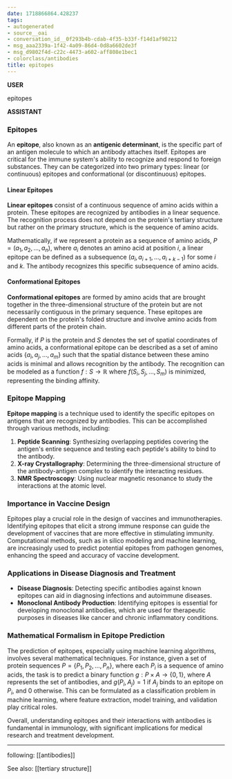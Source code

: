 ```yaml
---
date: 1718866864.428237
tags:
- autogenerated
- source__oai
- conversation_id__0f293b4b-cdab-4f35-b33f-f14d1af98212
- msg_aaa2339a-1f42-4a09-86d4-0d8a6602de3f
- msg_d9802f4d-c22c-4473-a602-aff808e1bec1
- colorclass/antibodies
title: epitopes
---
```


**USER**

epitopes


**ASSISTANT**

### Epitopes

An **epitope**, also known as an **antigenic determinant**, is the specific part of an antigen molecule to which an antibody attaches itself. Epitopes are critical for the immune system's ability to recognize and respond to foreign substances. They can be categorized into two primary types: linear (or continuous) epitopes and conformational (or discontinuous) epitopes.

#### Linear Epitopes

**Linear epitopes** consist of a continuous sequence of amino acids within a protein. These epitopes are recognized by antibodies in a linear sequence. The recognition process does not depend on the protein's tertiary structure but rather on the primary structure, which is the sequence of amino acids.

Mathematically, if we represent a protein as a sequence of amino acids, $P = (a_1, a_2, \ldots, a_n)$, where $a_i$ denotes an amino acid at position $i$, a linear epitope can be defined as a subsequence $(a_i, a_{i+1}, \ldots, a_{i+k-1})$ for some $i$ and $k$. The antibody recognizes this specific subsequence of amino acids.

#### Conformational Epitopes

**Conformational epitopes** are formed by amino acids that are brought together in the three-dimensional structure of the protein but are not necessarily contiguous in the primary sequence. These epitopes are dependent on the protein's folded structure and involve amino acids from different parts of the protein chain.

Formally, if $P$ is the protein and $S$ denotes the set of spatial coordinates of amino acids, a conformational epitope can be described as a set of amino acids $\{a_i, a_j, \ldots, a_m\}$ such that the spatial distance between these amino acids is minimal and allows recognition by the antibody. The recognition can be modeled as a function $f: S \to \mathbb{R}$ where $f(S_i, S_j, \ldots, S_m)$ is minimized, representing the binding affinity.

### Epitope Mapping

**Epitope mapping** is a technique used to identify the specific epitopes on antigens that are recognized by antibodies. This can be accomplished through various methods, including:

1. **Peptide Scanning**: Synthesizing overlapping peptides covering the antigen's entire sequence and testing each peptide's ability to bind to the antibody.
2. **X-ray Crystallography**: Determining the three-dimensional structure of the antibody-antigen complex to identify the interacting residues.
3. **NMR Spectroscopy**: Using nuclear magnetic resonance to study the interactions at the atomic level.

### Importance in Vaccine Design

Epitopes play a crucial role in the design of vaccines and immunotherapies. Identifying epitopes that elicit a strong immune response can guide the development of vaccines that are more effective in stimulating immunity. Computational methods, such as in silico modeling and machine learning, are increasingly used to predict potential epitopes from pathogen genomes, enhancing the speed and accuracy of vaccine development.

### Applications in Disease Diagnosis and Treatment

- **Disease Diagnosis**: Detecting specific antibodies against known epitopes can aid in diagnosing infections and autoimmune diseases.
- **Monoclonal Antibody Production**: Identifying epitopes is essential for developing monoclonal antibodies, which are used for therapeutic purposes in diseases like cancer and chronic inflammatory conditions.

### Mathematical Formalism in Epitope Prediction

The prediction of epitopes, especially using machine learning algorithms, involves several mathematical techniques. For instance, given a set of protein sequences $P = \{P_1, P_2, \ldots, P_n\}$, where each $P_i$ is a sequence of amino acids, the task is to predict a binary function $g: P \times A \to \{0, 1\}$, where $A$ represents the set of antibodies, and $g(P_i, A_j) = 1$ if $A_j$ binds to an epitope on $P_i$, and 0 otherwise. This can be formulated as a classification problem in machine learning, where feature extraction, model training, and validation play critical roles.

Overall, understanding epitopes and their interactions with antibodies is fundamental in immunology, with significant implications for medical research and treatment development.


---


following: [[antibodies]]

See also: [[tertiary structure]]